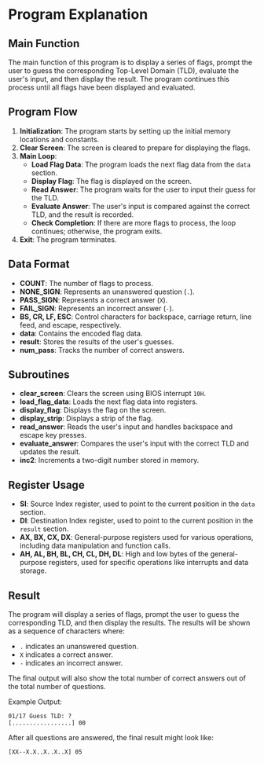 # Program Explanation

## Main Function
The main function of this program is to display a series of flags, prompt the user to guess the corresponding Top-Level Domain (TLD), evaluate the user's input, and then display the result. The program continues this process until all flags have been displayed and evaluated.

## Program Flow
1. **Initialization**: The program starts by setting up the initial memory locations and constants.
2. **Clear Screen**: The screen is cleared to prepare for displaying the flags.
3. **Main Loop**:
   - **Load Flag Data**: The program loads the next flag data from the `data` section.
   - **Display Flag**: The flag is displayed on the screen.
   - **Read Answer**: The program waits for the user to input their guess for the TLD.
   - **Evaluate Answer**: The user's input is compared against the correct TLD, and the result is recorded.
   - **Check Completion**: If there are more flags to process, the loop continues; otherwise, the program exits.
4. **Exit**: The program terminates.

## Data Format
- **COUNT**: The number of flags to process.
- **NONE_SIGN**: Represents an unanswered question (`.`).
- **PASS_SIGN**: Represents a correct answer (`X`).
- **FAIL_SIGN**: Represents an incorrect answer (`-`).
- **BS, CR, LF, ESC**: Control characters for backspace, carriage return, line feed, and escape, respectively.
- **data**: Contains the encoded flag data.
- **result**: Stores the results of the user's guesses.
- **num_pass**: Tracks the number of correct answers.

## Subroutines
- **clear_screen**: Clears the screen using BIOS interrupt `10H`.
- **load_flag_data**: Loads the next flag data into registers.
- **display_flag**: Displays the flag on the screen.
- **display_strip**: Displays a strip of the flag.
- **read_answer**: Reads the user's input and handles backspace and escape key presses.
- **evaluate_answer**: Compares the user's input with the correct TLD and updates the result.
- **inc2**: Increments a two-digit number stored in memory.

## Register Usage
- **SI**: Source Index register, used to point to the current position in the `data` section.
- **DI**: Destination Index register, used to point to the current position in the `result` section.
- **AX, BX, CX, DX**: General-purpose registers used for various operations, including data manipulation and function calls.
- **AH, AL, BH, BL, CH, CL, DH, DL**: High and low bytes of the general-purpose registers, used for specific operations like interrupts and data storage.

## Result
The program will display a series of flags, prompt the user to guess the corresponding TLD, and then display the results. The results will be shown as a sequence of characters where:
- `.` indicates an unanswered question.
- `X` indicates a correct answer.
- `-` indicates an incorrect answer.

The final output will also show the total number of correct answers out of the total number of questions.

Example Output:
```
01/17 Guess TLD: ?
[.................] 00
```

After all questions are answered, the final result might look like:
```
[XX--X.X..X..X..X] 05
```
